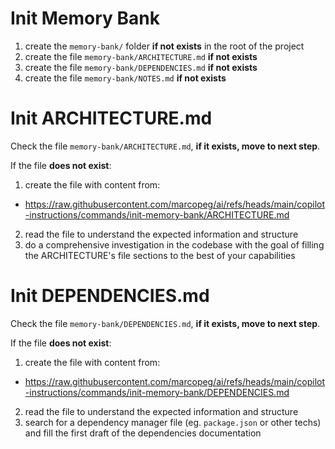 # Init Memory Bank

1. create the `memory-bank/` folder **if not exists** in the root of the project
2. create the file `memory-bank/ARCHITECTURE.md` **if not exists**
3. create the file `memory-bank/DEPENDENCIES.md` **if not exists**
4. create the file `memory-bank/NOTES.md` **if not exists**

# Init ARCHITECTURE.md

Check the file `memory-bank/ARCHITECTURE.md`, **if it exists, move to next step**.

If the file **does not exist**:

1. create the file with content from:
  - https://raw.githubusercontent.com/marcopeg/ai/refs/heads/main/copilot-instructions/commands/init-memory-bank/ARCHITECTURE.md
2. read the file to understand the expected information and structure
3. do a comprehensive investigation in the codebase with the goal of filling the ARCHITECTURE's file sections to the best of your capabilities

# Init DEPENDENCIES.md

Check the file `memory-bank/DEPENDENCIES.md`, **if it exists, move to next step**.

If the file **does not exist**:

1. create the file with content from:
  - https://raw.githubusercontent.com/marcopeg/ai/refs/heads/main/copilot-instructions/commands/init-memory-bank/DEPENDENCIES.md
2. read the file to understand the expected information and structure
3. search for a dependency manager file (eg. `package.json` or other techs) and fill the first draft of the dependencies documentation